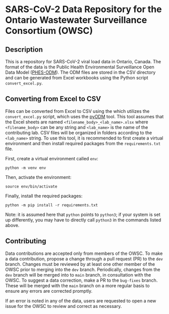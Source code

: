 # SARS-CoV-2 Data Repository for the Ontario Wastewater Surveillance Consortium (OWSC)

## Description
This is a repository for SARS-CoV-2 viral load data in Ontario, Canada. The format of the data is the Public Health Environmental Surveillance Open Data Model ([PHES-ODM](https://github.com/Big-Life-Lab/PHES-ODM)). The ODM files are stored in the CSV directory and can be generated from Excel workbooks using the Python script `convert_excel.py`.

## Converting from Excel to CSV

Files can be converted from Excel to CSV using the which utilizes the `convert_excel.py` script, which uses the [pyODM](https://github.com/DeGrootResearchGroup/pyODM) tool. This tool assumes that the Excel sheets are named `<filename_body>_<lab_name>.xlsx` where `<filename_body>` can be any string and `<lab_name>` is the name of the contributing lab. CSV files will be organized in folders according to the `<lab_name>` string. To use this tool, it is recommended to first create a virtual environment and then install required packages from the `requirements.txt` file.

First, create a virtual environment called `env`:
```
python -m venv env
```

Then, activate the environment:
```
source env/bin/activate
```

Finally, install the required packages:
```
python -m pip install -r requirements.txt
```

Note: it is assumed here that `python` points to `python3`; if your system is set up differently, you may have to directly call `python3` in the commands listed above.

## Contributing

Data contributions are accepted only from members of the OWSC. To make a data contribution, propose a change through a pull request (PR) to the `dev` branch. Changes must be reviewed by at least one other member of the OWSC prior to merging into the `dev` branch. Periodically, changes from the `dev` branch will be merged into to `main` branch, in consultation with the OWSC. To suggest a data correction, make a PR to the `bug-fixes` branch. These will be merged with the `main` branch on a more regular basis to ensure any errors are corrected promptly.

If an error is noted in any of the data, users are requested to open a new issue for the OWSC to review and correct as necessary.
